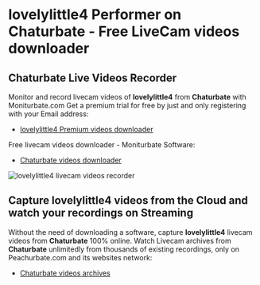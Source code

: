 # lovelylittle4 Performer on Chaturbate - Free LiveCam videos downloader

## Chaturbate Live Videos Recorder

Monitor and record livecam videos of **lovelylittle4** from **Chaturbate** with Moniturbate.com
Get a premium trial for free by just and only registering with your Email address:
* [lovelylittle4 Premium videos downloader](https://moniturbate.com/request-demo-licence-key.html)

Free livecam videos downloader - Moniturbate Software:
* [Chaturbate videos downloader](https://moniturbate.com/moniturbate-download-software.html)

![lovelylittle4 livecam videos recorder](https://peachurnet.com/templates/moniturbate-software.png)


## Capture lovelylittle4 videos from the Cloud and watch your recordings on Streaming

Without the need of downloading a software, capture **lovelylittle4** livecam videos from **Chaturbate** 100% online.
Watch Livecam archives from **Chaturbate** unlimitedly from thousands of existing recordings, only on Peachurbate.com and its websites network:
* [Chaturbate videos archives](https://peachurnet.com/)